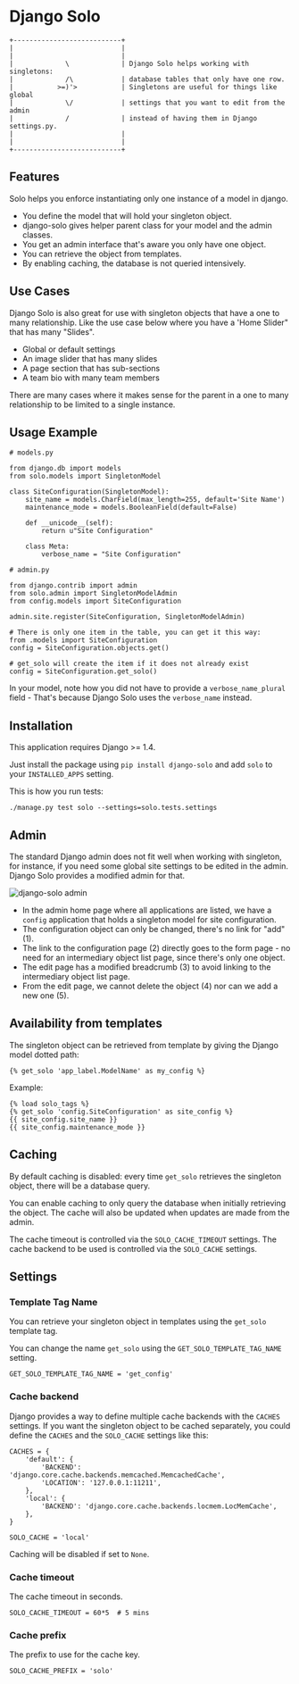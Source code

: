 
Django Solo
===========


    +---------------------------+
    |                           |
    |                           |
    |             \             | Django Solo helps working with singletons:
    |             /\            | database tables that only have one row.
    |           >=)'>           | Singletons are useful for things like global
    |             \/            | settings that you want to edit from the admin
    |             /             | instead of having them in Django settings.py.
    |                           | 
    |                           | 
    +---------------------------+


Features
--------

Solo helps you enforce instantiating only one instance of a model in django.

* You define the model that will hold your singleton object.
* django-solo gives helper parent class for your model and the admin classes.
* You get an admin interface that's aware you only have one object.
* You can retrieve the object from templates.
* By enabling caching, the database is not queried intensively.

Use Cases
--------

Django Solo is also great for use with singleton objects that have a one to many relationship. Like the use case below where you have a 'Home Slider" that has many "Slides".

* Global or default settings
* An image slider that has many slides
* A page section that has sub-sections
* A team bio with many team members

There are many cases where it makes sense for the parent in a one to many relationship to be limited to a single instance.

Usage Example
-------------

    # models.py

    from django.db import models
    from solo.models import SingletonModel

    class SiteConfiguration(SingletonModel):
        site_name = models.CharField(max_length=255, default='Site Name')
        maintenance_mode = models.BooleanField(default=False)

        def __unicode__(self):
            return u"Site Configuration"

        class Meta:
            verbose_name = "Site Configuration"

    # admin.py

    from django.contrib import admin
    from solo.admin import SingletonModelAdmin
    from config.models import SiteConfiguration

    admin.site.register(SiteConfiguration, SingletonModelAdmin)

    # There is only one item in the table, you can get it this way:
    from .models import SiteConfiguration
    config = SiteConfiguration.objects.get()

    # get_solo will create the item if it does not already exist
    config = SiteConfiguration.get_solo()


In your model, note how you did not have to provide a `verbose_name_plural` field -
That's because Django Solo uses the `verbose_name` instead.


Installation
------------

This application requires Django >= 1.4.

Just install the package using `pip install django-solo` and add ``solo`` to
your ``INSTALLED_APPS`` setting.

This is how you run tests:

    ./manage.py test solo --settings=solo.tests.settings


Admin
-----

The standard Django admin does not fit well when working with singleton,
for instance, if you need some global site settings to be edited in the admin.
Django Solo provides a modified admin for that.


![django-solo admin](https://raw.github.com/lazybird/django-solo/master/docs/images/django-solo-admin.jpg "django-solo admin")


* In the admin home page where all applications are listed, we have a `config`
  application that holds a singleton model for site configuration.
* The configuration object can only be changed, there's no link for "add" (1).
* The link to the configuration page (2) directly goes to the form page - no
  need for an intermediary object list page, since there's only one object.
* The edit page has a modified breadcrumb (3) to avoid linking to the
  intermediary object list page.
* From the edit page, we cannot delete the object (4) nor can we add a new one (5).


Availability from templates
---------------------------

The singleton object can be retrieved from template by giving the Django model
dotted path:

    {% get_solo 'app_label.ModelName' as my_config %}


Example:


    {% load solo_tags %}
    {% get_solo 'config.SiteConfiguration' as site_config %}
    {{ site_config.site_name }}
    {{ site_config.maintenance_mode }}


Caching
-------

By default caching is disabled: every time `get_solo` retrieves the singleton
object, there will be a database query.

You can enable caching to only query the database when initially retrieving the
object. The cache will also be updated when updates are made from the admin.

The cache timeout is controlled via the `SOLO_CACHE_TIMEOUT` settings.
The cache backend to be used is controlled via the `SOLO_CACHE` settings.


Settings
--------

### Template Tag Name

You can retrieve your singleton object in templates using the `get_solo`
template tag.

You can change the name `get_solo` using the
`GET_SOLO_TEMPLATE_TAG_NAME` setting.

    GET_SOLO_TEMPLATE_TAG_NAME = 'get_config'

### Cache backend

Django provides a way to define multiple cache backends with the `CACHES`
settings. If you want the singleton object to be cached separately, you
could define the `CACHES` and the `SOLO_CACHE` settings like this:

    CACHES = {
        'default': {
            'BACKEND': 'django.core.cache.backends.memcached.MemcachedCache',
            'LOCATION': '127.0.0.1:11211',
        },
        'local': {
            'BACKEND': 'django.core.cache.backends.locmem.LocMemCache',
        },
    }

    SOLO_CACHE = 'local'


Caching will be disabled if set to `None`.


### Cache timeout

The cache timeout in seconds.

    SOLO_CACHE_TIMEOUT = 60*5  # 5 mins

### Cache prefix

The prefix to use for the cache key.

    SOLO_CACHE_PREFIX = 'solo'

